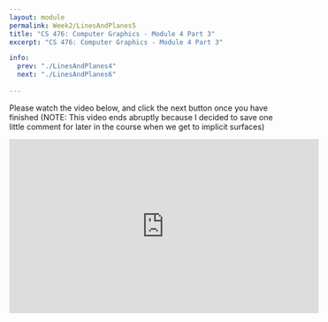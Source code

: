 ```yaml
---
layout: module
permalink: Week2/LinesAndPlanes5
title: "CS 476: Computer Graphics - Module 4 Part 3"
excerpt: "CS 476: Computer Graphics - Module 4 Part 3"

info:
  prev: "./LinesAndPlanes4"
  next: "./LinesAndPlanes6"
  
---
```


Please watch the video below, and click the next button once you have finished (NOTE: This video ends abruptly because I decided to save one little comment for later in the course when we get to implicit surfaces)

<iframe width="560" height="315" src="https://www.youtube.com/embed/ryUOyfDYlOk" frameborder="0" allow="accelerometer; autoplay; clipboard-write; encrypted-media; gyroscope; picture-in-picture" allowfullscreen></iframe>